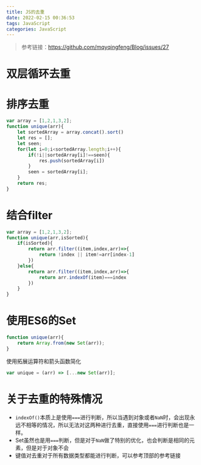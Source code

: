 ```yaml
---
title: JS的去重
date: 2022-02-15 00:36:53
tags: JavaScript
categories: JavaScript
---
```


> 参考链接：https://github.com/mqyqingfeng/Blog/issues/27

# 双层循环去重

# 排序去重

```js
var array = [1,2,1,3,2];
function unique(arr){
    let sortedArray = array.concat().sort()
    let res = [];
    let seen;
    for(let i=0;i<sortedArray.length;i++){
        if(!i||sortedArray[i]!==seen){
            res.push(sortedArray[i])
        }
        seen = sortedArray[i];
    }
    return res; 
}
```

# 结合filter

```js
var array = [1,2,1,3,2];
function unique(arr,isSorted){
    if(isSorted){
        return arr.filter((item,index,arr)=>{
        	return !index || item!=arr[index-1]
    	})
    }else{
        return arr.filter((item,index,arr)=>{
            return arr.indexOf(item)===index
        })
    }
}
```

# 使用ES6的Set

```js
function unique(arr){
	return Array.from(new Set(arr));
}
```

使用拓展运算符和箭头函数简化

```js
var unique = (arr) => [...new Set(arr)];
```

# 关于去重的特殊情况

- `indexOf()`本质上是使用`===`进行判断，所以当遇到对象或者`NaN`时，会出现永远不相等的情况，所以无法对这两种进行去重，直接使用`===`进行判断也是一样。
- Set虽然也是用`===`判断，但是对于`NaN`做了特别的优化，也会判断是相同的元素，但是对于对象不会
- 键值对去重对于所有数据类型都能进行判断，可以参考顶部的参考链接

